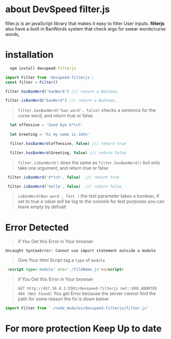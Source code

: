 # about DevSpeed filter.js 

filter.js is an javaScript library that makes it easy to filter User inputs. **filterjs** also  have a built in BanWords system that check args for swear words/curse words,

# installation

```cmd
  npm install devspeed-filterjs
```

```javaScript
import Filter from 'devspeed-filterjs';
const filter = Filter() 

filter.hasBanWord('banWord') /// return a Boolean,

filter.isBanWord("banWord") /// return a Boolean,
```

> `filter.hasBanWord('ban word', false)` checks a sentence for the curse word, and return true or false.

```javaScript
  let offensive = 'Good bye b*tch'
  
  let Greeting = 'hi my name is John'

  filter.hasBanWord(offensive, false) /// return true

  filter.hasBanWord(Greeting, false) /// return false

```

> `filter.isBanWord()` does the same as `filter.hasBanWord()` but only take one argument, and return true or false


```javaScript
 filter.isBanWord('b*tch', false)  /// return true

 filter.isBanWord('hello', false)  /// return false

```
> `isBanWord(Ban word , Test )` the test parameter takes a boolean, if set to true a value will be log to the console for test purposes you can leave empty by defualt


# Error Detected
> if You Get this Error in Your browser 

```
Uncaught SyntaxError: Cannot use import statement outside a module
```

> Give Your html Script tag a `type` of `module`


```html
 <script type='module' src='./fileName.js'></script>
```

> if You Get this Error in Your browser 


> `GET http://457.56.8.1:5501/devspeed-filterjs net::ERR_ABORTED 404 (Not Found)` You get Error because the server cannot find the path for some reason the fix is down below

```javaScript
import Filter from './node_modules/devspeed-filterjs/filter.js'
```


# For more protection Keep Up to date


